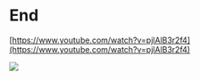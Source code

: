 # End

[https://www.youtube.com/watch?v=pjlAlB3r2f4](https://www.youtube.com/watch?v=pjlAlB3r2f4)

![](https://media.giphy.com/media/S6BkxgnV2a0Y8/giphy.gif)